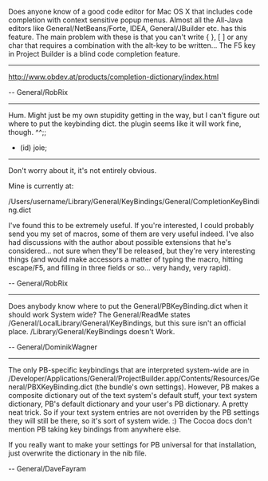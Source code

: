 

Does anyone know of a good code editor for Mac OS X that includes code completion with context sensitive popup menus. Almost all the All-Java editors like General/NetBeans/Forte, IDEA, General/JBuilder etc. has this feature. The main problem with these is that you can't write { }, [ ] or any char that requires a combination with the alt-key to be written... The F5 key in Project Builder is a blind code completion feature.

----

http://www.obdev.at/products/completion-dictionary/index.html

-- General/RobRix

----

Hum. Might just be my own stupidity getting in the way, but I can't figure out where to put the keybinding dict.  the plugin seems like it will work fine, though. ^^;;

- (id) joie;

----

Don't worry about it, it's not entirely obvious.

Mine is currently at:

/Users/username/Library/General/KeyBindings/General/CompletionKeyBinding.dict

I've found this to be extremely useful. If you're interested, I could probably send you my set of macros, some of them are very useful indeed. I've also had discussions with the author about possible extensions that he's considered... not sure when they'll be released, but they're very interesting things (and would make accessors a matter of typing the macro, hitting escape/F5, and filling in three fields or so... very handy, very rapid).

-- General/RobRix

----

Does anybody know where to put the General/PBKeyBinding.dict when it should work System wide? The General/ReadMe states /General/LocalLibrary/General/KeyBindings, but this sure isn't an official place. /Library/General/KeyBindings doesn't Work.

-- General/DominikWagner

----

The only PB-specific keybindings that are interpreted system-wide are in 
/Developer/Applications/General/ProjectBuilder.app/Contents/Resources/General/PBXKeyBinding.dict 
(the bundle's own settings). However, PB makes a composite dictionary out of the text system's default stuff, your text system dictionary, PB's default dictionary and your user's PB dictionary. A pretty neat trick. So if your text system entries are not overriden by the PB settings they will still be there, so it's sort of system wide. :) The Cocoa docs don't mention PB taking key bindings from anywhere else.

If you really want to make your settings for PB universal for that installation, just overwrite the dictionary in the nib file. 

-- General/DaveFayram
